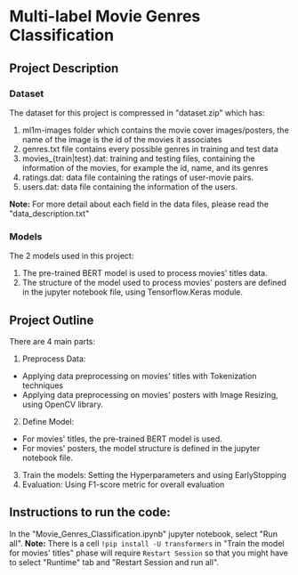 # Multi-label Movie Genres Classification

## Project Description
### Dataset
The dataset for this project is compressed in "dataset.zip" which has:
1. ml1m-images folder which contains the movie cover images/posters, the name of the image is the id of the movies it associates
2. genres.txt file contains every possible genres in training and test data
3. movies_{train|test}.dat: training and testing files, containing the information of the movies, for example the id, name, and its genres
4. ratings.dat: data file containing the ratings of user-movie pairs.
5. users.dat: data file containing the information of the users.

**Note:** For more detail about each field in the data files, please read the "data_description.txt"

### Models
The 2 models used in this project:
1. The pre-trained BERT model is used to process movies' titles data.
2. The structure of the model used to process movies' posters are defined in the jupyter notebook file, using Tensorflow.Keras module.

## Project Outline
There are 4 main parts:
1. Preprocess Data: 
* Applying data preprocessing on movies' titles with Tokenization techniques
* Applying data preprocessing on movies' posters with Image Resizing, using OpenCV library.
2. Define Model:
* For movies' titles, the pre-trained BERT model is used.
* For movies' posters, the model structure is defined in the jupyter notebook file.
3. Train the models: Setting the Hyperparameters and using EarlyStopping
4. Evaluation: Using F1-score metric for overall evaluation

## Instructions to run the code:
In the "Movie_Genres_Classification.ipynb" jupyter notebook, select "Run all".
**Note:** There is a cell `!pip install -U transformers` in "Train the model for movies' titles" phase will require `Restart Session` so that you might have to select "Runtime" tab and "Restart Session and run all".
